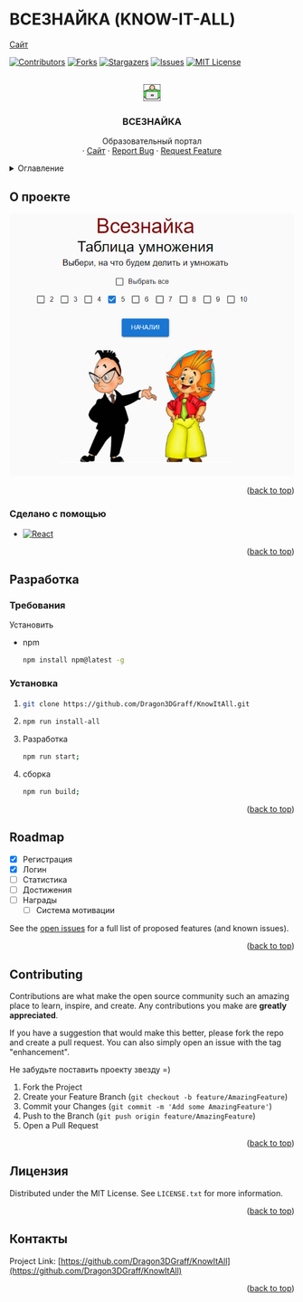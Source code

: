 # ВСЕЗНАЙКА (KNOW-IT-ALL)

<a href="https://know-it-all.ru/">Сайт</a>

<a name="readme-top"></a>

[![Contributors][contributors-shield]][contributors-url]
[![Forks][forks-shield]][forks-url]
[![Stargazers][stars-shield]][stars-url]
[![Issues][issues-shield]][issues-url]
[![MIT License][license-shield]][license-url]

<br />
<div align="center">
  <a href="https://github.com/Dragon3DGraff/KnowItAll">
    <img src="client\public\favicon.png" alt="Logo" width="30" height="30">
  </a>

<h3 align="center">ВСЕЗНАЙКА</h3>

  <p align="center">
    Образовательный портал
    <br />
    ·
    <a href="https://know-it-all.ru/">Сайт</a>
    ·
    <a href="https://github.com/Dragon3DGraff/KnowItAll/issues">Report Bug</a>
    ·
    <a href="https://github.com/Dragon3DGraff/KnowItAll/issues">Request Feature</a>
  </p>
</div>

<!-- TABLE OF CONTENTS -->
<details>
  <summary>Оглавление</summary>
  <ol>
    <li>
      <a href="#о-проекте">О проекте</a>
      <ul>
        <li><a href="#сделано-с-помощью">Сделано с помощью</a></li>
      </ul>
    </li>
    <li>
      <a href="#разработка">Разработка</a>
      <ul>
        <li><a href="#требования">Требования</a></li>
        <li><a href="#установка">Установка</a></li>
      </ul>
    </li>
    <li><a href="#roadmap">Roadmap</a></li>
    <li><a href="#contributing">Contributing</a></li>
    <li><a href="#лицензия">Лицензия</a></li>
    <li><a href="#контакты">Контакты</a></li>
  </ol>
</details>

<!-- О проекте -->

## О проекте

[![Product Name Screen Shot][product-screenshot]](https://know-it-all.ru/)

<p align="right">(<a href="#readme-top">back to top</a>)</p>

### Сделано с помощью

- [![React][React.js]][React-url]

<p align="right">(<a href="#readme-top">back to top</a>)</p>

<!-- Разработка -->

## Разработка

### Требования

Установить

- npm
  ```sh
  npm install npm@latest -g
  ```

### Установка

1.  ```sh
    git clone https://github.com/Dragon3DGraff/KnowItAll.git
    ```
2.  ```sh
    npm run install-all
    ```
3.  Разработка
    ```sh
    npm run start;
    ```
4.  сборка
    ```sh
    npm run build;
    ```

<p align="right">(<a href="#readme-top">back to top</a>)</p>

## Roadmap

- [x] Регистрация
- [x] Логин
- [ ] Статистика
- [ ] Достижения
- [ ] Награды
  - [ ] Система мотивации

See the [open issues](https://github.com/Dragon3DGraff/KnowItAll/issues) for a full list of proposed features (and known issues).

<p align="right">(<a href="#readme-top">back to top</a>)</p>

<!-- CONTRIBUTING -->

## Contributing

Contributions are what make the open source community such an amazing place to learn, inspire, and create. Any contributions you make are **greatly appreciated**.

If you have a suggestion that would make this better, please fork the repo and create a pull request. You can also simply open an issue with the tag "enhancement".

Не забудьте поставить проекту звезду =)

1. Fork the Project
2. Create your Feature Branch (`git checkout -b feature/AmazingFeature`)
3. Commit your Changes (`git commit -m 'Add some AmazingFeature'`)
4. Push to the Branch (`git push origin feature/AmazingFeature`)
5. Open a Pull Request

<p align="right">(<a href="#readme-top">back to top</a>)</p>

<!-- LICENSE -->

## Лицензия

Distributed under the MIT License. See `LICENSE.txt` for more information.

<p align="right">(<a href="#readme-top">back to top</a>)</p>

## Контакты

Project Link: [https://github.com/Dragon3DGraff/KnowItAll](https://github.com/Dragon3DGraff/KnowItAll)

<p align="right">(<a href="#readme-top">back to top</a>)</p>

<!-- MARKDOWN LINKS & IMAGES -->
<!-- https://www.markdownguide.org/basic-syntax/#reference-style-links -->

[contributors-shield]: https://img.shields.io/github/contributors/Dragon3DGraff/KnowItAll.svg?style=for-the-badge
[contributors-url]: https://github.com/Dragon3DGraff/KnowItAll/graphs/contributors
[forks-shield]: https://img.shields.io/github/forks/Dragon3DGraff/KnowItAll.svg?style=for-the-badge
[forks-url]: https://github.com/Dragon3DGraff/KnowItAll/network/members
[stars-shield]: https://img.shields.io/github/stars/Dragon3DGraff/KnowItAll.svg?style=for-the-badge
[stars-url]: https://github.com/Dragon3DGraff/KnowItAll/stargazers
[issues-shield]: https://img.shields.io/github/issues/Dragon3DGraff/KnowItAll.svg?style=for-the-badge
[issues-url]: https://github.com/Dragon3DGraff/KnowItAll/issues
[license-shield]: https://img.shields.io/github/license/Dragon3DGraff/KnowItAll.svg?style=for-the-badge
[license-url]: https://github.com/Dragon3DGraff/KnowItAll/blob/master/LICENSE.txt
[product-screenshot]: images/preview.PNG
[React.js]: https://img.shields.io/badge/React-20232A?style=for-the-badge&logo=react&logoColor=61DAFB
[React-url]: https://reactjs.org/
